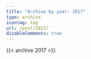 ```yaml
---
title: "Archive by year: 2017"
type: archive
icontag: tag
url: /post/2017/
disableComments: true
---
```


{{< archive 2017 >}}